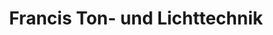 ---
title: "Francis Ton- und Lichttechnik"
url: /marburg/francis-ton-und-lichttechnik/
shop: Großhandel
---